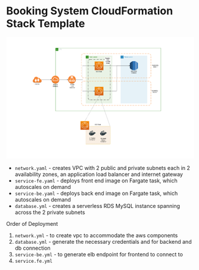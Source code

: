# Booking System CloudFormation Stack Template

![AWS Architecture](./assets/aws-architecture.png)

- `network.yaml` - creates VPC with 2 public and private subnets each in 2 availability zones, an application load balancer and internet gateway
- `service-fe.yaml` - deploys front end image on Fargate task, which autoscales on demand
- `service-be.yaml` - deploys back end image on Fargate task, which autoscales on demand
- `database.yml` - creates a serverless RDS MySQL instance spanning across the 2 private subnets

Order of Deployment
1. `network.yml` - to create vpc to accommodate the aws components
2. `database.yml` - generate the necessary credentials and for backend and db connection
3. `service-be.yml` - to generate elb endpoint for frontend to connect to
4. `service.fe.yml`